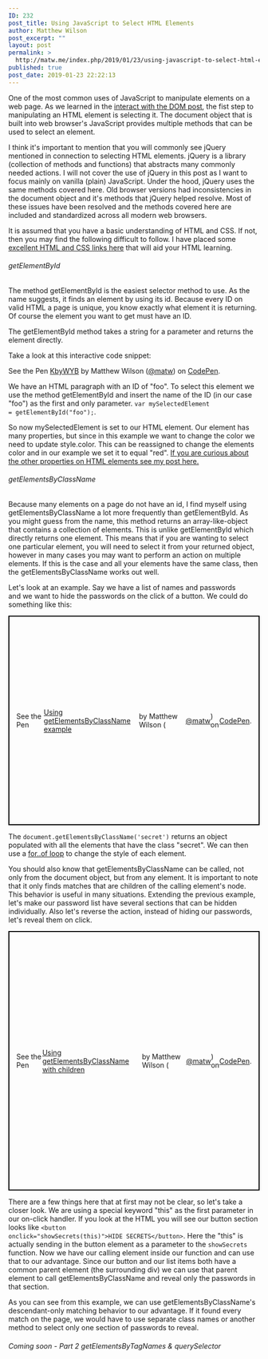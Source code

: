 ```yaml
---
ID: 232
post_title: Using JavaScript to Select HTML Elements
author: Matthew Wilson
post_excerpt: ""
layout: post
permalink: >
  http://matw.me/index.php/2019/01/23/using-javascript-to-select-html-elements/
published: true
post_date: 2019-01-23 22:22:13
---
```

One of the most common uses of JavaScript to manipulate elements on a web page. As we learned in the <a href="http://matw.me/index.php/2018/12/01/how-to-use-javascript-to-interact-with-html-webpage/">interact with the DOM post</a>, the fist step to manipulating an HTML element is selecting it. The document object that is built into web browser's JavaScript provides multiple methods that can be used to select an element.

I think it's important to mention that you will commonly see jQuery mentioned in connection to selecting HTML elements. jQuery is a library (collection of methods and functions) that abstracts many commonly needed actions. I will not cover the use of jQuery in this post as I want to focus mainly on vanilla (plain) JavaScript. Under the hood, jQuery uses the same methods covered here. Old browser versions had inconsistencies in the document object and it's methods that jQuery helped resolve. Most of these issues have been resolved and the methods covered here are included and standardized across all modern web browsers.

It is assumed that you have a basic understanding of HTML and CSS. If not, then you may find the following difficult to follow. I have placed some <a href="http://matw.me/index.php/links-and-resources/">excellent HTML and CSS links here</a> that will aid your HTML learning.
<h6>getElementById</h6>
<span style="color: var(--color__text); font-family: inherit;">The method getElementById is the easiest selector method to use. As the name suggests, it finds an element by using its id. Because every ID on valid HTML a page is unique, you know exactly what element it is returning. Of course the element you want to get must have an ID.</span>

The getElementById method takes a string for a parameter and returns the element directly.

Take a look at this interactive code snippet:
<p class="codepen" data-height="300" data-theme-id="light" data-slug-hash="KbyWYB" data-default-tab="html,result" data-user="matw" data-pen-title="KbyWYB">See the Pen <a href="https://codepen.io/matw/pen/KbyWYB/">KbyWYB</a> by Matthew Wilson (<a href="https://codepen.io/matw">@matw</a>) on <a href="https://codepen.io">CodePen</a>.</p>
<script async src="https://static.codepen.io/assets/embed/ei.js"></script>

We have an HTML paragraph with an ID of "foo". To select this element we use the method getElementById and insert the name of the ID (in our case "foo") as the first and only parameter. <code>var mySelectedElement = getElementById("foo");</code>.

So now mySelectedElement is set to our HTML element. Our element has many properties, but since in this example we want to change the color we need to update style.color. This can be reassigned to change the elements color and in our example we set it to equal "red". <a href="http://matw.me/index.php/2019/01/23/methods-and-properties-of-html-elements/" target="_blank" rel="noopener">If you are curious about the other properties on HTML elements see my post here.</a>
<h6>getElementsByClassName</h6>
Because many elements on a page do not have an id, I find myself using getElementsByClassName a lot more frequently than getElementById. As you might guess from the name, this method returns an array-like-object that contains a collection of elements. This is unlike getElementById which directly returns one element. This means that if you are wanting to select one particular element, you will need to select it from your returned object, however in many cases you may want to perform an action on multiple elements. If this is the case and all your elements have the same class, then the getElementsByClassName works out well.

Let's look at an example. Say we have a list of names and passwords and we want to hide the passwords on the click of a button. We could do something like this:
<p class="codepen" style="height: 420px; box-sizing: border-box; display: flex; align-items: center; justify-content: center; border: 2px solid black; margin: 1em 0; padding: 1em;" data-height="420" data-theme-id="light" data-default-tab="html,js,result" data-user="matw" data-slug-hash="LqPZEr" data-pen-title="Using getElementsByClassName example">See the Pen <a href="https://codepen.io/matw/pen/LqPZEr/">
Using getElementsByClassName example</a> by Matthew Wilson (<a href="https://codepen.io/matw">@matw</a>)
on <a href="https://codepen.io">CodePen</a>.</p>
<script async src="https://static.codepen.io/assets/embed/ei.js"></script>

The <code>document.getElementsByClassName('secret')</code> returns an object populated with all the elements that have the class "secret". We can then use a <a href="https://developer.mozilla.org/en-US/docs/Web/JavaScript/Reference/Statements/for...of">for..of loop</a> to change the style of each element.

You should also know that getElementsByClassName can be called, not only from the document object, but from any element. It is important to note that it only finds matches that are children of the calling element's node. This behavior is useful in many situations. Extending the previous example, let's make our password list have several sections that can be hidden individually. Also let's reverse the action, instead of hiding our passwords, let's reveal them on click.
<p class="codepen" style="height: 520px; box-sizing: border-box; display: flex; align-items: center; justify-content: center; border: 2px solid black; margin: 1em 0; padding: 1em;" data-height="520" data-theme-id="light" data-default-tab="html,result" data-user="matw" data-slug-hash="aXzpqL" data-pen-title="Using getElementsByClassName with children">See the Pen <a href="https://codepen.io/matw/pen/aXzpqL/">
Using getElementsByClassName with children</a> by Matthew Wilson (<a href="https://codepen.io/matw">@matw</a>)
on <a href="https://codepen.io">CodePen</a>.</p>
<script async src="https://static.codepen.io/assets/embed/ei.js"></script>

There are a few things here that at first may not be clear, so let's take a closer look. We are using a special keyword "this" as the first parameter in our on-click handler. If you look at the HTML you will see our button section looks like <code>&lt;button onclick="showSecrets(this)"&gt;HIDE SECRETS&lt;/button&gt;</code>. Here the "this" is actually sending in the button element as a parameter to the <code>showSecrets</code> function. Now we have our calling element inside our function and can use that to our advantage. Since our button and our list items both have a common parent element (the surrounding div) we can use that parent element to call getElementsByClassName and reveal only the passwords in that section.

As you can see from this example, we can use getElementsByClassName's descendant-only matching behavior to our advantage. If it found every match on the page, we would have to use separate class names or another method to select only one section of passwords to reveal.
<h6>Coming soon - Part 2
getElementsByTagNames &amp; querySelector</h6>
